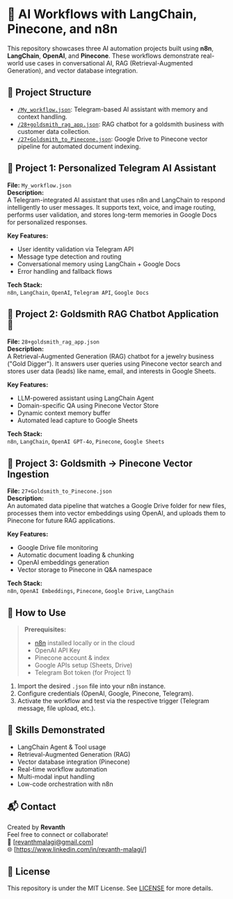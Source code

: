 # 🤖 AI Workflows with LangChain, Pinecone, and n8n

This repository showcases three AI automation projects built using **n8n**, **LangChain**, **OpenAI**, and **Pinecone**. These workflows demonstrate real-world use cases in conversational AI, RAG (Retrieval-Augmented Generation), and vector database integration.

## 📁 Project Structure

- [`/My_workflow.json`](./My_workflow.json): Telegram-based AI assistant with memory and context handling.
- [`/28+goldsmith_rag_app.json`](./28+goldsmith_rag_app.json): RAG chatbot for a goldsmith business with customer data collection.
- [`/27+Goldsmith_to_Pinecone.json`](./27+Goldsmith_to_Pinecone.json): Google Drive to Pinecone vector pipeline for automated document indexing.

## 🔸 Project 1: Personalized Telegram AI Assistant

**File:** `My_workflow.json`  
**Description:**  
A Telegram-integrated AI assistant that uses n8n and LangChain to respond intelligently to user messages. It supports text, voice, and image routing, performs user validation, and stores long-term memories in Google Docs for personalized responses.

**Key Features:**
- User identity validation via Telegram API
- Message type detection and routing
- Conversational memory using LangChain + Google Docs
- Error handling and fallback flows

**Tech Stack:**  
`n8n`, `LangChain`, `OpenAI`, `Telegram API`, `Google Docs`


## 🔸 Project 2: Goldsmith RAG Chatbot Application 💍

**File:** `28+goldsmith_rag_app.json`  
**Description:**  
A Retrieval-Augmented Generation (RAG) chatbot for a jewelry business ("Gold Digger"). It answers user queries using Pinecone vector search and stores user data (leads) like name, email, and interests in Google Sheets.

**Key Features:**
- LLM-powered assistant using LangChain Agent
- Domain-specific QA using Pinecone Vector Store
- Dynamic context memory buffer
- Automated lead capture to Google Sheets

**Tech Stack:**  
`n8n`, `LangChain`, `OpenAI GPT-4o`, `Pinecone`, `Google Sheets`

## 🔸 Project 3: Goldsmith → Pinecone Vector Ingestion

**File:** `27+Goldsmith_to_Pinecone.json`  
**Description:**  
An automated data pipeline that watches a Google Drive folder for new files, processes them into vector embeddings using OpenAI, and uploads them to Pinecone for future RAG applications.

**Key Features:**
- Google Drive file monitoring
- Automatic document loading & chunking
- OpenAI embeddings generation
- Vector storage to Pinecone in Q&A namespace

**Tech Stack:**  
`n8n`, `OpenAI Embeddings`, `Pinecone`, `Google Drive`, `LangChain`


## 🚀 How to Use

> **Prerequisites:**
> - [n8n](https://n8n.io/) installed locally or in the cloud
> - OpenAI API Key
> - Pinecone account & index
> - Google APIs setup (Sheets, Drive)
> - Telegram Bot token (for Project 1)

1. Import the desired `.json` file into your n8n instance.
2. Configure credentials (OpenAI, Google, Pinecone, Telegram).
3. Activate the workflow and test via the respective trigger (Telegram message, file upload, etc.).


## 🧠 Skills Demonstrated

- LangChain Agent & Tool usage
- Retrieval-Augmented Generation (RAG)
- Vector database integration (Pinecone)
- Real-time workflow automation
- Multi-modal input handling
- Low-code orchestration with n8n

## 📬 Contact

Created by **Revanth**  
Feel free to connect or collaborate!  
📧 [revanthmalagi@gmail.com]  
🌐 [https://www.linkedin.com/in/revanth-malagi/]


## 📜 License

This repository is under the MIT License. See [LICENSE](./LICENSE) for more details.
